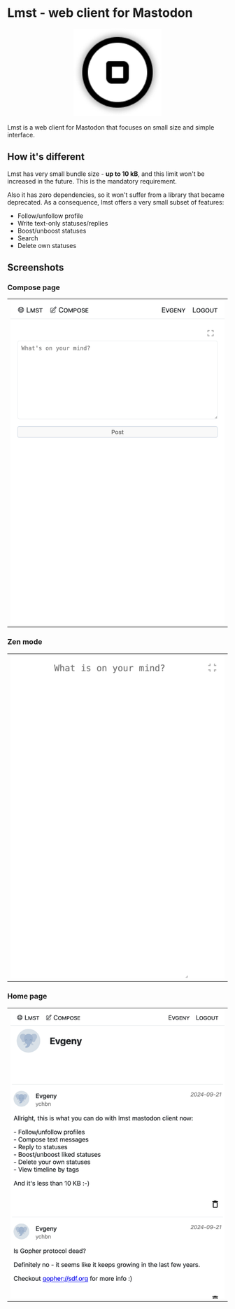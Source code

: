 # Lmst - web client for Mastodon

<p align="center"><img src="screenshots/logo.png" width="200"></p>

Lmst is a web client for Mastodon that focuses on small size
and simple interface.

## How it's different

Lmst has very small bundle size - **up to 10 kB**, and this limit won't be increased in the future.
This is the mandatory requirement.

Also it has zero dependencies, so it won't suffer from a library that
became deprecated. As a consequence, lmst offers a very small subset
of features: 

- Follow/unfollow profile
- Write text-only statuses/replies
- Boost/unboost statuses
- Search
- Delete own statuses

## Screenshots

### Compose page
<table>
  <tr>
    <th><img src="screenshots/compose.png" width="500"></th>
  </tr>
</table>

### Zen mode
<table>
  <tr>
    <th><img src="screenshots/zen.png" width="500"></th>
  </tr>
</table>

### Home page
<table>
  <tr>
    <th><img src="screenshots/home.png" width="500"></th>
  </tr>
</table>
